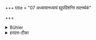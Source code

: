 +++
title = "07 अध्यायानध्यायं ह्युपदिशन्ति तदनर्थकं"

+++

<details><summary>Bühler</summary>

7. For they (who know the law) teach both the continuance and the interruption (of the daily recitation of the Veda). That would be meaningless, if one paid attention to the (passage of the) Vājasaneyi-brāhmaṇa (alone).
</details>

<details><summary>हरदत्त-टीका</summary>

## सूत्रम्
अध्यायानध्यायं ह्युपदिशन्ति । तदनर्थकं स्याद्वाजसनेयिब्राह्मणं चेदवेक्षेत ॥ ७ ॥  
### प्रस्तावः
कथम्?  
### टिप्पनी
आर्या हि अध्यायमनध्यायं चोपदिशन्ति । तदुपदेशनमनर्थकं स्यात् यदि वाजसनेयिब्राह्मणं यथाश्रुतमवेक्षताऽध्येता ॥७॥
</details>
